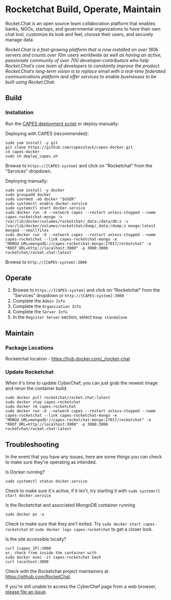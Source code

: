 # Rocketchat Build, Operate, Maintain
Rocket.Chat is an open source team collaboration platform that enables banks, NGOs, startups, and governmental organizations to have their own chat tool, customize its look and feel, choose their users, and securely manage data.

_Rocket.Chat is a fast-growing platform that is now installed on over 180k servers and counts over 10m users worldwide as well as having an active, passionate community of over 700 developer-contributors who help Rocket.Chat’s core team of developers to constantly improve the product. Rocket.Chat’s long-term vision is to replace email with a real-time federated communications platform and offer services to enable businesses to be built using Rocket.Chat._

## Build

### Installation
Run the [CAPES deployment script](../deploy_capes.sh) or deploy manually:

Deploying with CAPES (recommended):
```
sudo yum install -y git
git clone https://github.com/capesstack/capes-docker.git
cd capes-docker
sudo sh deploy_capes.sh
```
Browse to `https://[CAPES-system]` and click on "Rocketchat" from the "Services" dropdown.

Deploying manually:
```
sudo yum install -y docker
sudo groupadd docker
sudo usermod -aG docker "$USER"
sudo systemctl enable docker.service
sudo systemctl start docker.service
sudo docker run -d --network capes --restart unless-stopped --name capes-rocketchat-mongo -v /var/lib/docker/volumes/rocketchat/_data:/data/db:z -v /var/lib/docker/volumes/rocketchat/dump/_data:/dump:z mongo:latest mongod --smallfiles
sudo docker run -d --network capes --restart unless-stopped --name capes-rocketchat --link capes-rocketchat-mongo -e "MONGO_URL=mongodb://capes-rocketchat-mongo:27017/rocketchat" -e "ROOT_URL=http://localhost:3000" -p 3000:3000 rocketchat/rocket.chat:latest
```
Browse to `http://[CAPES-system]:3000`

## Operate
1. Browse to `https://[CAPES-system]` and click on "Rocketchat" from the "Services" dropdown or `http://[CAPES-system]:3000`
1. Complete the `Admin Info`
1. Complete the `Organization Info`
1. Complete the `Server Info`
1. In the `Register Server` section, select `Keep standalone`

## Maintain

### Package Locations
Rocketchat location - https://hub.docker.com/_/rocket-chat

### Update Rocketchat
When it's time to update CyberChef, you can just grab the newest image and rerun the container build.
```
sudo docker pull rocketchat/rocket.chat:latest
sudo docker stop capes-rocketchat
sudo docker rm capes-rocketchat
sudo docker run -d --network capes --restart unless-stopped --name capes-rocketchat --link capes-rocketchat-mongo -e "MONGO_URL=mongodb://capes-rocketchat-mongo:27017/rocketchat" -e "ROOT_URL=http://localhost:3000" -p 3000:3000 rocketchat/rocket.chat:latest
```

## Troubleshooting
In the event that you have any issues, here are some things you can check to make sure they're operating as intended.

Is Docker running?
```
sudo systemctl status docker.service
```
Check to make sure it's active, if it isn't, try starting it with `sudo systemctl start docker.service`

Is the Rocketchat and associated MongoDB container running
```
sudo docker ps -a
```
Check to make sure that they are't exited. Try `sudo docker start capes-rocketchat` or `sudo docker logs capes-rocketchat` to get a closer look.

Is the site accessible locally?
```
curl [capes_IP]:3000
or, check from inside the container with
sudo docker exec -it capes-rocketchat bash
curl localhost:3000
```

Check with the Rocketchat project maintainers at https://github.com/RocketChat.

If you're still unable to access the CyberChef page from a web browser, [please file an issue](https://github.com/capesstack/capes-docker/issues).
